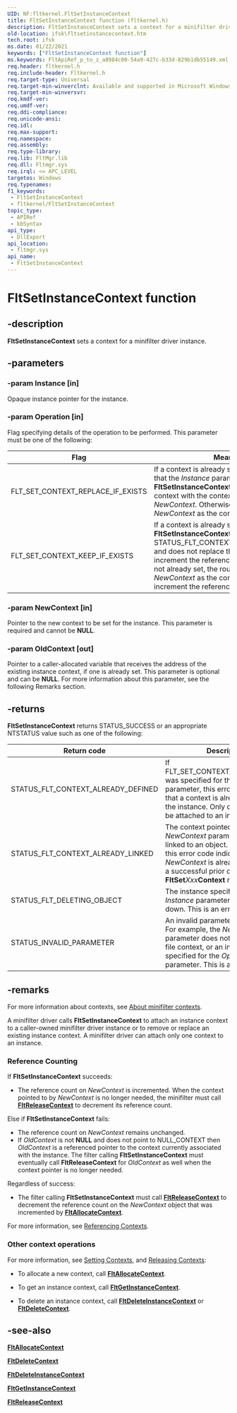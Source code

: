 ```yaml
---
UID: NF:fltkernel.FltSetInstanceContext
title: FltSetInstanceContext function (fltkernel.h)
description: FltSetInstanceContext sets a context for a minifilter driver instance.
old-location: ifsk\fltsetinstancecontext.htm
tech.root: ifsk
ms.date: 01/22/2021
keywords: ["FltSetInstanceContext function"]
ms.keywords: FltApiRef_p_to_z_a8984c00-54a9-427c-b33d-829b1db55149.xml, FltSetInstanceContext, FltSetInstanceContext function [Installable File System Drivers], fltkernel/FltSetInstanceContext, ifsk.fltsetinstancecontext
req.header: fltkernel.h
req.include-header: Fltkernel.h
req.target-type: Universal
req.target-min-winverclnt: Available and supported in Microsoft Windows 2000 Update Rollup 1 for SP4, Windows XP SP2, Windows Server 2003 SP1, and later versions of the operating system.
req.target-min-winversvr: 
req.kmdf-ver: 
req.umdf-ver: 
req.ddi-compliance: 
req.unicode-ansi: 
req.idl: 
req.max-support: 
req.namespace: 
req.assembly: 
req.type-library: 
req.lib: FltMgr.lib
req.dll: Fltmgr.sys
req.irql: <= APC_LEVEL
targetos: Windows
req.typenames: 
f1_keywords:
 - FltSetInstanceContext
 - fltkernel/FltSetInstanceContext
topic_type:
 - APIRef
 - kbSyntax
api_type:
 - DllExport
api_location:
 - fltmgr.sys
api_name:
 - FltSetInstanceContext
---
```


# FltSetInstanceContext function

## -description

**FltSetInstanceContext** sets a context for a minifilter driver instance.

## -parameters

### -param Instance [in]

Opaque instance pointer for the instance.

### -param Operation [in]

Flag specifying details of the operation to be performed. This parameter must be one of the following:

| Flag | Meaning |
| ---- | ------- |
| FLT_SET_CONTEXT_REPLACE_IF_EXISTS | If a context is already set for the instance that the *Instance* parameter points to, **FltSetInstanceContext** will replace that context with the context specified in *NewContext*. Otherwise, it will set *NewContext* as the context for *Instance*. |
| FLT_SET_CONTEXT_KEEP_IF_EXISTS | If a context is already set for this *Instance*, **FltSetInstanceContext** returns STATUS_FLT_CONTEXT_ALREADY_DEFINED, and does not replace the existing context or increment the reference count. If a context is not already set, the routine will set *NewContext* as the context for *Instance* and increment the reference count. |

### -param NewContext [in]

Pointer to the new context to be set for the instance. This parameter is required and cannot be **NULL**.

### -param OldContext [out]

Pointer to a caller-allocated variable that receives the address of the existing instance context, if one is already set. This parameter is optional and can be **NULL**. For more information about this parameter, see the following Remarks section.

## -returns

**FltSetInstanceContext** returns STATUS_SUCCESS or an appropriate NTSTATUS value such as one of the following:

| Return code | Description |
| ----------- | ----------- |
| STATUS_FLT_CONTEXT_ALREADY_DEFINED | If FLT_SET_CONTEXT_KEEP_IF_EXISTS was specified for the *Operation* parameter, this error code indicates that a context is already attached to the instance. Only one context can be attached to an instance. |
| STATUS_FLT_CONTEXT_ALREADY_LINKED | The context pointed to by the *NewContext* parameter is already linked to an object. In other words, this error code indicates that *NewContext* is already in use due to a successful prior call of a **FltSet***Xxx***Context** routine. |
| STATUS_FLT_DELETING_OBJECT | The instance specified in the *Instance* parameter is being torn down. This is an error code. |
| STATUS_INVALID_PARAMETER | An invalid parameter was passed. For example, the *NewContext* parameter does not point to a valid file context, or an invalid value was specified for the *Operation* parameter. This is an error code. |

## -remarks

For more information about contexts, see [About minifilter contexts](/windows-hardware/drivers/ifs/managing-contexts-in-a-minifilter-driver).

A minifilter driver calls **FltSetInstanceContext** to attach an instance context to a caller-owned minifilter driver instance or to remove or replace an existing instance context. A minifilter driver can attach only one context to an instance.

### Reference Counting

If **FltSetInstanceContext** succeeds:

- The reference count on *NewContext* is incremented. When the context pointed to by *NewContext* is no longer needed, the minifilter must call [**FltReleaseContext**](nf-fltkernel-fltreleasecontext.md) to decrement its reference count.

Else if **FltSetInstanceContext** fails:

- The reference count on *NewContext* remains unchanged.
- If *OldContext* is not **NULL** and does not point to NULL_CONTEXT then *OldContext* is a referenced pointer to the context currently associated with the instance. The filter calling **FltSetInstanceContext** must eventually call **FltReleaseContext** for *OldContext* as well when the context pointer is no longer needed.

Regardless of success:

- The filter calling **FltSetInstanceContext** must call [**FltReleaseContext**](nf-fltkernel-fltreleasecontext.md) to decrement the reference count on the *NewContext* object that was incremented by [**FltAllocateContext**](nf-fltkernel-fltallocatecontext.md).

For more information, see [Referencing Contexts](/windows-hardware/drivers/ifs/referencing-contexts).

### Other context operations

For more information, see [Setting Contexts](/windows-hardware/drivers/ifs/setting-contexts), and [Releasing Contexts](/windows-hardware/drivers/ifs/releasing-contexts):

- To allocate a new context, call [**FltAllocateContext**](nf-fltkernel-fltallocatecontext.md).

- To get an instance context, call [**FltGetInstanceContext**](nf-fltkernel-fltgetinstancecontext.md).

- To delete an instance context, call [**FltDeleteInstanceContext**](nf-fltkernel-fltdeleteinstancecontext.md) or [**FltDeleteContext**](nf-fltkernel-fltdeletecontext.md).

## -see-also

[**FltAllocateContext**](nf-fltkernel-fltallocatecontext.md)

[**FltDeleteContext**](nf-fltkernel-fltdeletecontext.md)

[**FltDeleteInstanceContext**](nf-fltkernel-fltdeleteinstancecontext.md)

[**FltGetInstanceContext**](nf-fltkernel-fltgetinstancecontext.md)

[**FltReleaseContext**](nf-fltkernel-fltreleasecontext.md)
